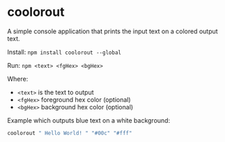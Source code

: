 # coolorout

A simple console application that prints the input text on a colored output text.

Install: `npm install coolorout --global`

Run: `npm <text> <fgHex> <bgHex>`

Where:

* `<text>` is the text to output
* `<fgHex>` foreground hex color (optional)
* `<bgHex>` background hex color (optional)

Example which outputs blue text on a white background:

```sh
coolorout " Hello World! " "#00c" "#fff"